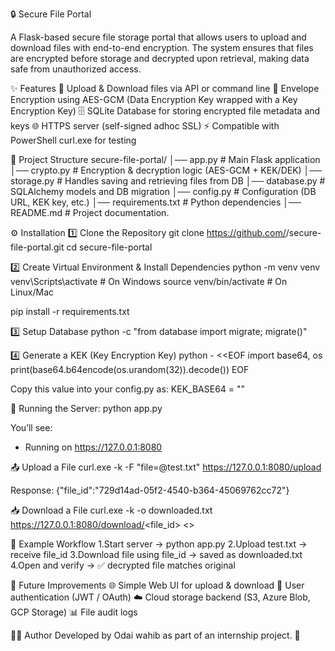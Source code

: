 🔒 Secure File Portal

A Flask-based secure file storage portal that allows users to upload and download files with end-to-end encryption.
The system ensures that files are encrypted before storage and decrypted upon retrieval, making data safe from unauthorized access.

✨ Features
📂 Upload & Download files via API or command line
🔑 Envelope Encryption using AES-GCM (Data Encryption Key wrapped with a Key Encryption Key)
🗄 SQLite Database for storing encrypted file metadata and keys
🌐 HTTPS server (self-signed adhoc SSL)
⚡ Compatible with PowerShell curl.exe for testing

📁 Project Structure
secure-file-portal/
│── app.py            # Main Flask application
│── crypto.py         # Encryption & decryption logic (AES-GCM + KEK/DEK)
│── storage.py        # Handles saving and retrieving files from DB
│── database.py       # SQLAlchemy models and DB migration
│── config.py         # Configuration (DB URL, KEK key, etc.)
│── requirements.txt  # Python dependencies
│── README.md         # Project documentation.

⚙️ Installation
1️⃣ Clone the Repository
git clone https://github.com/<your-username>/secure-file-portal.git
cd secure-file-portal

2️⃣ Create Virtual Environment & Install Dependencies
python -m venv venv
venv\Scripts\activate   # On Windows
source venv/bin/activate  # On Linux/Mac

pip install -r requirements.txt

3️⃣ Setup Database
python -c "from database import migrate; migrate()"

4️⃣ Generate a KEK (Key Encryption Key)
python - <<EOF
import base64, os
print(base64.b64encode(os.urandom(32)).decode())
EOF

Copy this value into your config.py as:
KEK_BASE64 = "<your-generated-key>"

🚀 Running the Server: 
         python app.py

You’ll see:
 * Running on https://127.0.0.1:8080

📤 Upload a File
curl.exe -k -F "file=@test.txt" https://127.0.0.1:8080/upload

Response:
{"file_id":"729d14ad-05f2-4540-b364-45069762cc72"}

📥 Download a File
curl.exe -k -o downloaded.txt https://127.0.0.1:8080/download/<file_id>
<<The file will be decrypted automatically before saving.>>

📌 Example Workflow
1.Start server → python app.py
2.Upload test.txt → receive file_id
3.Download file using file_id → saved as downloaded.txt
4.Open and verify → ✅ decrypted file matches original

🔮 Future Improvements
🌐 Simple Web UI for upload & download
🔐 User authentication (JWT / OAuth)
☁️ Cloud storage backend (S3, Azure Blob, GCP Storage)
📊 File audit logs


👨‍💻 Author
Developed by Odai wahib as part of an internship project. 🚀
